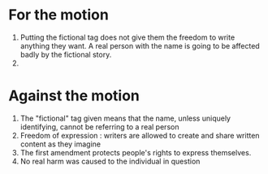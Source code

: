 # For the motion
1. Putting the fictional tag does not give them the freedom to write anything they want. A real person with the name is going to be affected badly by the fictional story.
2. 
# Against the motion
1. The "fictional" tag given means that the name, unless uniquely identifying, cannot be referring to a real person
2. Freedom of expression : writers are allowed to create and share written content as they imagine
3. The first amendment protects people's rights to express themselves. 
4. No real harm was caused to the individual in question